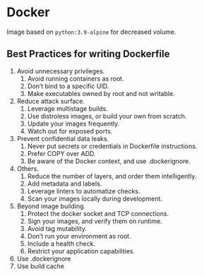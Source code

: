 # Docker

Image based on `python:3.9-alpine` for decreased volume.

## Best Practices for writing Dockerfile

1. Avoid unnecessary privileges.
    1. Avoid running containers as root.
    2. Don’t bind to a specific UID.
    3. Make executables owned by root and not writable.
2. Reduce attack surface.
    1. Leverage multistage builds.
    2. Use distroless images, or build your own from scratch.
    3. Update your images frequently.
    4. Watch out for exposed ports.
3. Prevent confidential data leaks.
    1. Never put secrets or credentials in Dockerfile instructions.
    2. Prefer COPY over ADD.
    3. Be aware of the Docker context, and use .dockerignore.
4. Others.
    1. Reduce the number of layers, and order them intelligently.
    2. Add metadata and labels.
    3. Leverage linters to automatize checks.
    4. Scan your images locally during development.
5. Beyond image building.
    1. Protect the docker socket and TCP connections.
    2. Sign your images, and verify them on runtime.
    3. Avoid tag mutability.
    4. Don’t run your environment as root.
    5. Include a health check.
    6. Restrict your application capabilities.
6. Use .dockerignore
7. Use build cache
